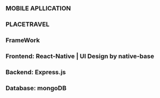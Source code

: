 ### MOBILE APLLICATION

### PLACETRAVEL
### FrameWork 
### Frontend: React-Native | UI Design by native-base
### Backend: Express.js 
### Database: mongoDB
